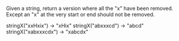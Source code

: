 Given a string, return a version where all the "x" have been removed. Except an "x" at the very start or end should not be removed.

stringX("xxHxix") → "xHix"
stringX("abxxxcd") → "abcd"
stringX("xabxxxcdx") → "xabcdx"